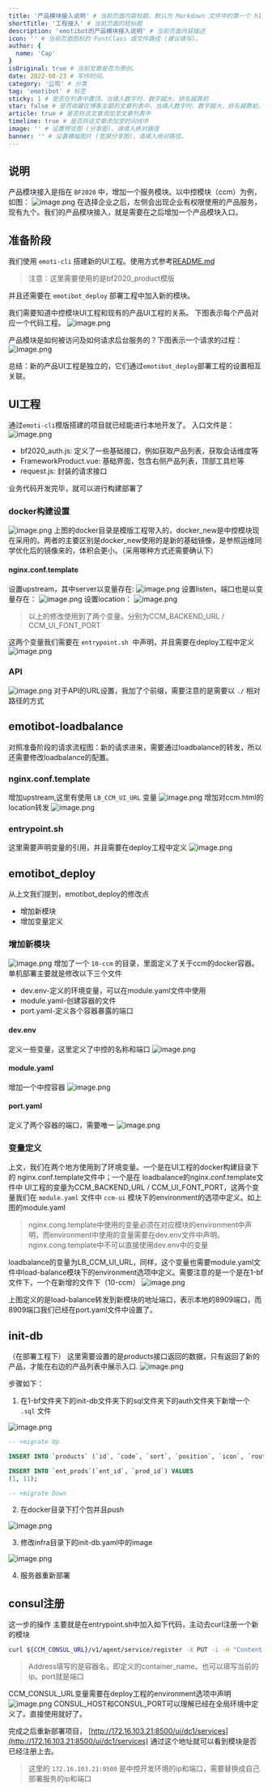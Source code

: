 ```yaml
---
title: '产品模块接入说明' # 当前页面内容标题，默认为 Markdown 文件中的第一个 h1 标签内容
shortTitle: '工程接入' # 当前页面的短标题
description: 'emotibot的产品模块接入说明' # 当前页面内容描述
icon: '' # 当前页面图标的 FontClass 或文件路径 (建议填写)。
author: {
  name: 'Cap'
}
isOriginal: true # 当前文章是否为原创。
date: 2022-08-23 # 写作时间。
category: '公司' # 分类
tag: 'emotibot' # 标签
sticky: 1 # 是否在列表中置顶。当填入数字时，数字越大，排名越靠前
star: false # 是否收藏在博客主题的文章列表中。当填入数字时，数字越大，排名越靠前。
article: true # 是否将该文章添加至文章列表中
timeline: true # 是否将该文章添加至时间线中
image: '' # 设置预览图 (分享图)，请填入绝对路径
banner: '' # 设置横幅图片 (宽屏分享图)，请填入绝对路径。
---
```


## 说明

产品模块接入是指在 `BF2020` 中，增加一个服务模块。以中控模块（ccm）为例，如图：
![image.png](/assets/images/CLI/1592273834835-a00be586-dd93-4431-8107-55e677ecad1e.png)
在选择企业之后，左侧会出现企业有权限使用的产品服务，现有九个。我们的产品模块接入，就是需要在之后增加一个产品模块入口。

## 准备阶段

我们使用 `emoti-cli` 搭建新的UI工程。使用方式参考[README.md](https://gitlab.emotibot.com/emoti_frontend/emoti-cli)
> 注意：这里需要使用的是bf2020_product模版

并且还需要在 `emotibot_deploy` 部署工程中加入新的模块。

我们需要知道中控模块UI工程和现有的产品UI工程的关系。
下图表示每个产品对应一个代码工程。
![image.png](/assets/images/CLI/1592275210087-a6a4830c-f19d-4198-af84-fa91d6ff872b.png)

产品模块是如何被访问及如何请求后台服务的？下图表示一个请求的过程：
![image.png](/assets/images/CLI/1592275571887-8e420077-90fe-4304-b60d-b8a219fa1197.png#align=left&display=inline&height=381&name=image.png&originHeight=446&originWidth=819&size=34526&status=done&style=none&width=699)

总结：新的产品UI工程是独立的，它们通过`emotibot_deploy`部署工程的设置相互关联。

## UI工程

通过`emoti-cli`模版搭建的项目就已经能进行本地开发了。
入口文件是：
![image.png](/assets/images/CLI/1592277241475-dd841cc7-0b31-41c0-bb18-fc9479fb8ef6.png#align=left&display=inline&height=97&name=image.png&originHeight=180&originWidth=386&size=14474&status=done&style=none&width=207)

- bf2020_auth.js: 定义了一些基础接口，例如获取产品列表，获取会话维度等
- FrameworkProduct.vue: 基础界面，包含右侧产品列表，顶部工具栏等
- request.js: 封装的请求接口

业务代码开发完毕，就可以进行构建部署了

### docker构建设置

![image.png](/assets/images/CLI/1592278053195-f7af78ee-7269-4e5f-945c-a0640e544a4b.png#align=left&display=inline&height=359&name=image.png&originHeight=876&originWidth=354&size=55816&status=done&style=none&width=145)
上图的docker目录是模版工程带入的，docker_new是中控模块现在采用的。两者的主要区别是docker_new使用的是新的基础镜像，是参照运维同学优化后的镜像来的，体积会更小。（采用哪种方式还需要确认下）

#### nginx.conf.template

设置upstream，其中server以变量存在:
![image.png](/assets/images/CLI/1592279427634-8d98b159-7f81-4609-b4c7-5f87cbd04759.png#align=left&display=inline&height=172&name=image.png&originHeight=172&originWidth=828&size=20128&status=done&style=none&width=828)
设置listen，端口也是以变量存在：
![image.png](/assets/images/CLI/1592279566390-b69cca3f-ee89-4382-9d37-fe7b582a7379.png#align=left&display=inline&height=150&name=image.png&originHeight=150&originWidth=584&size=20708&status=done&style=none&width=584)
设置location：
![image.png](/assets/images/CLI/1592279490903-39bd3753-cdb7-4f7b-9c5a-78351856de51.png#align=left&display=inline&height=403&name=image.png&originHeight=558&originWidth=974&size=84900&status=done&style=none&width=703)

> 以上的修改使用到了两个变量。分别为CCM_BACKEND_URL / CCM_UI_FONT_PORT

这两个变量我们需要在 `entrypoint.sh`  中声明，并且需要在deploy工程中定义
![image.png](/assets/images/CLI/1592279746317-3387c5f5-3bd6-4f5b-9630-bd2ff802a784.png#align=left&display=inline&height=274&name=image.png&originHeight=450&originWidth=946&size=40511&status=done&style=none&width=576)

### API

![image.png](/assets/images/CLI/1592279952534-e2b7dcb7-327b-4fa7-b98b-ab7af4ccad78.png#align=left&display=inline&height=198&name=image.png&originHeight=198&originWidth=1010&size=50660&status=done&style=none&width=1010)
对于API的URL设置，我加了个前缀，需要注意的是需要以 `./` 相对路径的方式

## emotibot-loadbalance

对照准备阶段的请求流程图：新的请求进来，需要通过loadbalance的转发，所以还需要修改loadbalance的配置。

### nginx.conf.template

增加upstream,这里有使用 `LB_CCM_UI_URL` 变量
![image.png](/assets/images/CLI/1592289281093-6738e48c-96a0-41af-b5d2-5aa1bc977d56.png#align=left&display=inline&height=656&name=image.png&originHeight=656&originWidth=800&size=88260&status=done&style=none&width=800)
增加对ccm.html的location转发
![image.png](/assets/images/CLI/1592289135206-6e4dd1c0-9d5f-4127-80ab-3a313a603acd.png#align=left&display=inline&height=510&name=image.png&originHeight=510&originWidth=986&size=70294&status=done&style=none&width=986)

### entrypoint.sh

这里需要声明变量的引用，并且需要在deploy工程中定义
![image.png](/assets/images/CLI/1592289415824-e66f3cb7-ad13-4607-a9bd-44769a8db297.png#align=left&display=inline&height=196&name=image.png&originHeight=196&originWidth=962&size=27578&status=done&style=none&width=962)

## emotibot_deploy

从上文我们提到，emotibot_deploy的修改点

- 增加新模块
- 增加变量定义

### 增加新模块

![image.png](/assets/images/CLI/1592289717866-af46a642-40e5-49a7-9b47-c2ecbe146b4f.png#align=left&display=inline&height=339&name=image.png&originHeight=806&originWidth=418&size=47054&status=done&style=none&width=176)
增加了一个 `10-ccm` 的目录，里面定义了关于ccm的docker容器。单机部署主要就是修改以下三个文件

- dev.env-定义的环境变量，可以在module.yaml文件中使用
- module.yaml-创建容器的文件
- port.yaml-定义各个容器暴露的端口

#### dev.env

定义一些变量，这里定义了中控的名称和端口
![image.png](/assets/images/CLI/1592290344614-5cd1e3d3-f6e8-4797-838c-e99f2d1c6236.png#align=left&display=inline&height=214&name=image.png&originHeight=326&originWidth=708&size=30152&status=done&style=none&width=464)

#### module.yaml

增加一个中控容器
![image.png](/assets/images/CLI/1592289879274-f9b03ed5-6b7e-44b2-b2a8-a522027a4e42.png#align=left&display=inline&height=337&name=image.png&originHeight=544&originWidth=1028&size=70407&status=done&style=none&width=636)

#### port.yaml

定义了两个容器的端口，需要唯一
![image.png](/assets/images/CLI/1592290489914-b984706f-ee96-4aeb-aaab-26b58ccf4b17.png#align=left&display=inline&height=201&name=image.png&originHeight=358&originWidth=402&size=25085&status=done&style=none&width=226)

### 变量定义

上文，我们在两个地方使用到了环境变量。一个是在UI工程的docker构建目录下的 nginx.conf.template文件中；一个是在 loadbalance的nginx.conf.template文件中
UI工程的变量为CCM_BACKEND_URL / CCM_UI_FONT_PORT，这两个变量我们在 `module.yaml` 文件中 `ccm-ui` 模块下的environment的选项中定义。如上图的module.yaml

> nginx.cong.template中使用的变量必须在对应模块的environment中声明，而environment中使用的变量需要在dev.env文件中声明。nginx.cong.template中不可以直接使用dev.env中的变量

loadbalance的变量为LB_CCM_UI_URL，同样，这个变量也需要module.yaml文件中load-balance模块下的environment选项中定义。需要注意的是一个是在1-bf文件下，一个在新增的文件下（10-ccm）
![image.png](/assets/images/CLI/1592291351981-8177457e-206b-4838-b1e5-be48ed695939.png#align=left&display=inline&height=756&name=image.png&originHeight=756&originWidth=1154&size=191821&status=done&style=none&width=1154)

上图定义的是load-balance转发到新模块的地址端口，表示本地的8909端口，而8909端口我们已经在port.yaml文件中设置了。

## init-db

（在部署工程下）
这里需要设置的是products接口返回的数据，只有返回了新的产品，才能在右边的产品列表中展示入口.
![image.png](/assets/images/CLI/1592291720360-2c65826f-d079-4f0e-8795-2a586b41add7.png#align=left&display=inline&height=366&name=image.png&originHeight=572&originWidth=1006&size=115718&status=done&style=none&width=644)

步骤如下：

1. 在1-bf文件夹下的init-db文件夹下的sql文件夹下的auth文件夹下新增一个 `.sql` 文件

![image.png](/assets/images/CLI/1592291943256-d5181d98-fddb-44b8-bb62-fcacc04c7718.png#align=left&display=inline&height=48&name=image.png&originHeight=48&originWidth=930&size=10645&status=done&style=none&width=930)

```sql
-- +migrate Up

INSERT INTO `products` (`id`, `code`, `sort`, `position`, `icon`, `route`, `is_link`, `status`, `create_time`) VALUES ('11', 'ccm', '1', 'menu_product', 'color-zhongkong', 'ccm', '1', '1', '2020-06-10 13:46:52');

INSERT INTO `ent_prods`(`ent_id`, `prod_id`) VALUES
(1, 11);

-- +migrate Down
```

2. 在docker目录下打个包并且push

![image.png](/assets/images/CLI/1592292123998-d056c182-7ceb-431d-bf65-76effda2ce3e.png#align=left&display=inline&height=42&name=image.png&originHeight=42&originWidth=594&size=6302&status=done&style=none&width=594)

3. 修改infra目录下的init-db.yaml中的image

![image.png](/assets/images/CLI/1592292214309-5c9f7c48-34ba-4e48-b5f9-252cf3a0cdda.png#align=left&display=inline&height=95&name=image.png&originHeight=186&originWidth=1110&size=25329&status=done&style=none&width=569)

4. 服务器重新部署

## consul注册

这一步的操作
主要就是在entrypoint.sh中加入如下代码，主动去curl注册一个新的模块

```bash
curl ${CCM_CONSUL_URL}/v1/agent/service/register -X PUT -i -H "Content-Type:application/json" -d '{"ID":"ccm","Name":"ccm","Tags":[],"Address":"ccm-ui","Port":8909,"EnableTagOverride":false}'
```

> Address填写的是容器名，即定义的container_name。也可以填写当前的ip。port就是端口

CCM_CONSUL_URL变量需要在deploy工程的environment选项中声明
![image.png](/assets/images/CLI/1592447032476-de54a496-2339-45de-bce2-fc959eba94aa.png#align=left&display=inline&height=371&name=image.png&originHeight=542&originWidth=992&size=77489&status=done&style=none&width=679)
CONSUL_HOST和CONSUL_PORT可以理解已经在全局环境中定义了。直接使用就好了。

完成之后重新部署项目，
[http://172.16.103.21:8500/ui/dc1/services](http://172.16.103.21:8500/ui/dc1/services)
通过这个地址就可以看到模块是否已经注册上去。
> 这里的 `172.16.103.21:8500` 是中控开发环境的ip和端口，需要替换成自己部署服务的ip和端口
